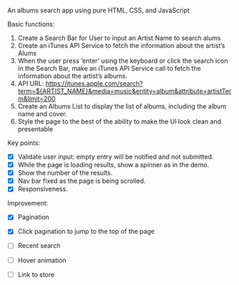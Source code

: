 An albums search app using pure HTML, CSS, and JavaScript

Basic functions:
1. Create a Search Bar for User to input an Artist Name to search alums
2. Create an iTunes API Service to fetch the information about the artist’s Alums
3. When the user press ‘enter’ using the keyboard or click the search icon in the Search Bar, make an iTunes API Service call to fetch the information about the artist’s albums.	
4. API 	URL: https://itunes.apple.com/search?term=${ARTIST_NAME}&media=music&entity=album&attribute=artistTerm&limit=200
5. Create an Albums List to display the list of albums, including the album name and cover.
6. Style the page to the best of the ability to make the UI look clean and presentable

Key points:
- [x] Validate user input: empty entry will be notified and not submitted.
- [x] While the page is loading results, show a spinner as in the demo.
- [x] Show the number of the results.
- [x] Nav bar fixed as the page is being scrolled.
- [x] Responsiveness.

Improvement:
- [x] Pagination 
- [x] Click pagination to jump to the top of the page
- [ ] Recent search
- [ ] Hover animation
- [ ] Link to store


